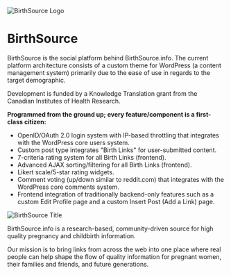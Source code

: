 ![BirthSource Logo](http://www.birthsource.info/wp-content/themes/birthsource/images/logo.png)

BirthSource
===========

BirthSource is the social platform behind BirthSource.info. The current platform architecture consists of a custom theme for WordPress (a content management system) primarily due to the ease of use in regards to the target demographic.

Development is funded by a Knowledge Translation grant from the Canadian Institutes of Health Research.

**Programmed from the ground up; every feature/component is a first-class citizen:**

* OpenID/OAuth 2.0 login system with IP-based throttling that integrates with the WordPress core users system.
* Custom post type integrates "Birth Links" for user-submitted content.
* 7-criteria rating system for all Birth Links (frontend).
* Advanced AJAX sorting/filtering for all Birth Links (frontend).
* Likert scale/5-star rating widgets.
* Comment voting (up/down similar to reddit.com) that integrates with the WordPress core comments system.
* Frontend integration of traditionally backend-only features such as a custom Edit Profile page and a custom Insert Post (Add a Link) page.

![BirthSource Title](http://www.birthsource.info/wp-content/themes/birthsource/images/title.png)

BirthSource.info is a research-based, community-driven source for high quality pregnancy and childbirth information.

Our mission is to bring links from across the web into one place where real people can help shape the flow of quality information for pregnant women, their families and friends, and future generations.

